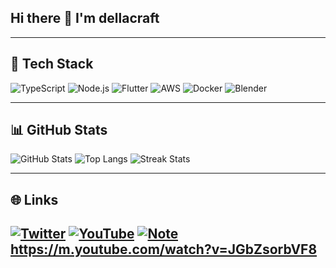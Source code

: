 ## Hi there 👋 I'm dellacraft

<!--
**dellacraft/dellacraft** is a ✨ _special_ ✨ repository because its `README.md` (this file) appears on your GitHub profile.

Here are some ideas to get you started:

- 🔭 I’m currently working on ...
- 🌱 I’m currently learning ...
- 👯 I’m looking to collaborate on ...
- 🤔 I’m looking for help with ...
- 💬 Ask me about ...
- 📫 How to reach me: ...
- 😄 Pronouns: ...
- ⚡ Fun fact: ...
-->

---

## 🚀 Tech Stack
![TypeScript](https://img.shields.io/badge/TypeScript-3178C6?logo=typescript&logoColor=white)
![Node.js](https://img.shields.io/badge/Node.js-339933?logo=node.js&logoColor=white)
![Flutter](https://img.shields.io/badge/Flutter-02569B?logo=flutter&logoColor=white)
![AWS](https://img.shields.io/badge/AWS-232F3E?logo=amazon-aws&logoColor=white)
![Docker](https://img.shields.io/badge/Docker-2496ED?logo=docker&logoColor=white)
![Blender](https://img.shields.io/badge/Blender-F5792A?logo=blender&logoColor=white)

---

## 📊 GitHub Stats
![GitHub Stats](https://github-readme-stats.vercel.app/api?username=dellacraft&show_icons=true&theme=radical)
![Top Langs](https://github-readme-stats.vercel.app/api/top-langs/?username=dellacraft&layout=compact&theme=radical)
![Streak Stats](https://github-readme-streak-stats.herokuapp.com/?user=dellacraft&theme=radical)

---

## 🌐 Links
[![Twitter](https://img.shields.io/twitter/follow/dellacraft65266?style=social)](https://twitter.com/dellacraft65266)
[![YouTube](https://img.shields.io/youtube/channel/subscribers/v=JGbZsorbVF8?style=social)](https://youtube.com/channel/v=JGbZsorbVF8)
[![Note](https://img.shields.io/badge/Note-記事はこちら-41C9B4?logo=bookstack&logoColor=white)](https://note.com/dellacraft)
https://m.youtube.com/watch?v=JGbZsorbVF8
---

